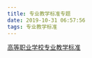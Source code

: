```yaml
---
title: 专业教学标准专题
date: 2019-10-31 06:57:56
tags: 专业教学标准
---
```


[高等职业学校专业教学标准](http://www.moe.gov.cn/s78/A07/zcs_ztzl/2017_zt06/17zt06_bznr/bznr_gzjxbz/ )

